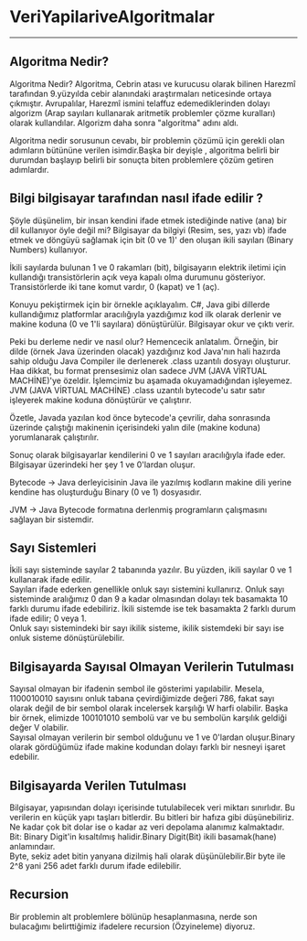 # VeriYapilariveAlgoritmalar
---
## Algoritma Nedir?
Algoritma Nedir?
Algoritma, Cebrin atası ve kurucusu olarak bilinen Harezmî tarafından 9.yüzyılda cebir alanındaki araştırmaları neticesinde ortaya çıkmıştır. Avrupalılar, Harezmî ismini telaffuz edemediklerinden dolayı algorizm (Arap sayıları kullanarak aritmetik problemler çözme kuralları) olarak kullandılar. Algorizm daha sonra "algoritma" adını aldı.

Algoritma nedir sorusunun cevabı, bir problemin çözümü için gerekli olan adımların bütününe verilen isimdir.Başka bir deyişle ,  algoritma belirli bir durumdan başlayıp belirli bir sonuçta biten problemlere çözüm getiren adımlardır.

## Bilgi bilgisayar tarafından nasıl ifade edilir ?
Şöyle düşünelim, bir insan kendini ifade etmek istediğinde native (ana) bir dil kullanıyor öyle değil mi? Bilgisayar da bilgiyi (Resim, ses, yazı vb) ifade etmek ve döngüyü sağlamak için bit (0 ve 1)' den oluşan ikili sayıları (Binary Numbers) kullanıyor.

İkili sayılarda bulunan 1 ve 0 rakamları (bit), bilgisayarın elektrik iletimi için kullandığı transistörlerin açık veya kapalı olma durumunu gösteriyor. Transistörlerde iki tane komut vardır, 0 (kapat) ve 1 (aç).

Konuyu pekiştirmek için bir örnekle açıklayalım. C#, Java gibi dillerde kullandığımız platformlar aracılığıyla yazdığımız kod ilk olarak derlenir ve makine koduna (0 ve 1'li sayılara) dönüştürülür. Bilgisayar okur ve çıktı verir.

Peki bu derleme nedir ve nasıl olur? Hemencecik anlatalım. Örneğin, bir dilde (örnek Java üzerinden olacak) yazdığınız kod Java'nın hali hazırda sahip olduğu Java Compiler ile derlenerek .class uzantılı dosyayı oluşturur. Haa dikkat, bu format prensesimiz olan sadece JVM (JAVA VİRTUAL MACHİNE)'ye özeldir. İşlemcimiz bu aşamada okuyamadığından işleyemez. JVM (JAVA VİRTUAL MACHİNE) .class uzantılı bytecode'u satır satır işleyerek makine koduna dönüştürür ve çalıştırır.

Özetle, Javada yazılan kod önce bytecode'a çevrilir, daha sonrasında üzerinde çalıştığı makinenin içerisindeki yalın dile (makine koduna) yorumlanarak çalıştırılır.

Sonuç olarak bilgisayarlar kendilerini 0 ve 1 sayıları aracılığıyla ifade eder. Bilgisayar üzerindeki her şey 1 ve 0'lardan oluşur.

Bytecode -> Java derleyicisinin Java ile yazılmış kodların makine dili yerine kendine has oluşturduğu Binary (0 ve 1) dosyasıdır.

JVM -> Java Bytecode formatına derlenmiş programların çalışmasını sağlayan bir sistemdir.

## Sayı Sistemleri
İkili sayı sisteminde sayılar 2 tabanında yazılır. Bu yüzden, ikili sayılar 0 ve 1 kullanarak ifade edilir.<br>
Sayıları ifade ederken genellikle onluk sayı sistemini kullanırız. Onluk sayı sisteminde aralığımız 0 dan 9 a kadar olmasından dolayı tek basamakta 10 farklı durumu ifade edebiliriz. İkili sistemde ise tek basamakta 2 farklı durum ifade edilir; 0 veya 1.<br>
Onluk sayı sistemindeki bir sayı ikilik sisteme, ikilik sistemdeki bir sayı ise onluk sisteme dönüştürülebilir.

## Bilgisayarda Sayısal Olmayan Verilerin Tutulması
Sayısal olmayan bir ifadenin sembol ile gösterimi yapılabilir. Mesela, 1100010010 sayısını onluk tabana çevirdiğimizde değeri 786, fakat sayı olarak değil de bir sembol olarak incelersek karşılığı W harfi olabilir. Başka bir örnek, elimizde 100101010 sembolü var ve bu sembolün karşılık geldiği değer V olabilir.<br>
Sayısal olmayan verilerin bir sembol olduğunu ve 1 ve 0'lardan oluşur.Binary olarak gördüğümüz ifade makine kodundan dolayı farklı bir nesneyi işaret edebilir.

## Bilgisayarda Verilen Tutulması
Bilgisayar, yapısından dolayı içerisinde tutulabilecek veri miktarı sınırlıdır. Bu verilerin en küçük yapı taşları bitlerdir. Bu bitleri bir hafıza gibi düşünebiliriz. Ne kadar çok bit dolar ise o kadar az veri depolama alanımız kalmaktadır. <br>
Bit: Binary Digit'in kısaltılmış halidir.Binary Digit(Bit) ikili basamak(hane) anlamındaır.<br>
Byte, sekiz adet bitin yanyana dizilmiş hali olarak düşünülebilir.Bir byte ile 2^8 yani 256 adet farklı durum ifade edilebilir.

## Recursion
Bir problemin alt problemlere bölünüp hesaplanmasına, nerde son bulacağımı belirttiğimiz ifadelere recursion (Özyineleme) diyoruz.<br>


